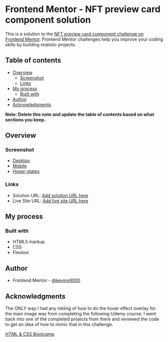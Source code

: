 # Frontend Mentor - NFT preview card component solution

This is a solution to the [NFT preview card component challenge on Frontend Mentor](https://www.frontendmentor.io/challenges/nft-preview-card-component-SbdUL_w0U). Frontend Mentor challenges help you improve your coding skills by building realistic projects. 

## Table of contents

- [Overview](#overview)
  - [Screenshot](#screenshot)
  - [Links](#links)
- [My process](#my-process)
  - [Built with](#built-with)
- [Author](#author)
- [Acknowledgments](#acknowledgments)

**Note: Delete this note and update the table of contents based on what sections you keep.**

## Overview

### Screenshot

- [Desktop](my-desktop-screenshot.png)
- [Mobile](my-mobile-screenshot.png)
- [Hover-states](my-hover-screenshots.jpg)

### Links

- Solution URL: [Add solution URL here](https://your-solution-url.com)
- Live Site URL: [Add live site URL here](https://your-live-site-url.com)

## My process

### Built with

- HTML5 markup
- CSS
- Flexbox

## Author

- Frontend Mentor - [@kevinx9000](https://www.frontendmentor.io/profile/kevinx9000)


## Acknowledgments

The ONLY way I had any inkling of how to do the hover effect overlay for the main image was from completing the following Udemy course; I went back into one of the completed projects from there and reviewed the code to get an idea of how to mimic that in this challenge.

[HTML & CSS Bootcamp](https://www.udemy.com/course/html-and-css-bootcamp/)
